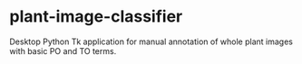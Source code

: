 # plant-image-classifier
Desktop Python Tk application for manual annotation of whole plant images with basic PO and TO terms.
